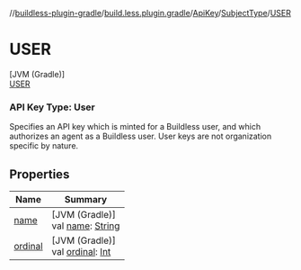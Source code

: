 //[buildless-plugin-gradle](../../../../../index.md)/[build.less.plugin.gradle](../../../index.md)/[ApiKey](../../index.md)/[SubjectType](../index.md)/[USER](index.md)

# USER

[JVM (Gradle)]\
[USER](index.md)

###  API Key Type: User

Specifies an API key which is minted for a Buildless user, and which authorizes an agent as a Buildless user. User keys are not organization specific by nature.

## Properties

| Name | Summary |
|---|---|
| [name](../../../../org.gradle.kotlin.dsl/-pkgst-ecosystem/-n-p-m/index.md#-372974862%2FProperties%2F73423754) | [JVM (Gradle)]<br>val [name](../../../../org.gradle.kotlin.dsl/-pkgst-ecosystem/-n-p-m/index.md#-372974862%2FProperties%2F73423754): [String](https://kotlinlang.org/api/latest/jvm/stdlib/kotlin/-string/index.html) |
| [ordinal](../../../../org.gradle.kotlin.dsl/-pkgst-ecosystem/-n-p-m/index.md#-739389684%2FProperties%2F73423754) | [JVM (Gradle)]<br>val [ordinal](../../../../org.gradle.kotlin.dsl/-pkgst-ecosystem/-n-p-m/index.md#-739389684%2FProperties%2F73423754): [Int](https://kotlinlang.org/api/latest/jvm/stdlib/kotlin/-int/index.html) |
